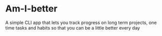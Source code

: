 # Am-I-better
A simple CLI app that lets you track progress on long term projects, one time tasks and habits so that you can be a little better every day
